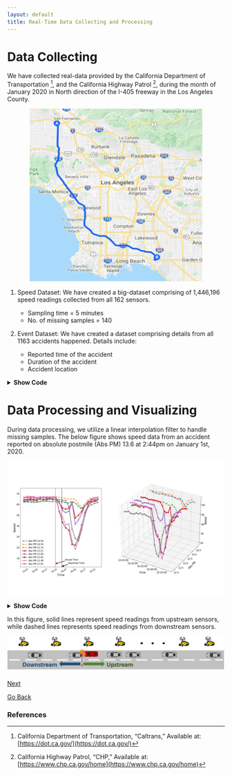 ```yaml
---
layout: default
title: Real-Time Data Collecting and Processing
---
```


# Data Collecting

We have collected real-data provided by the California Department of Transportation [^1], and  the California Highway Patrol [^2], during the month of January 2020 in North direction of the I-405 freeway in the Los Angeles County. 

<p align="center"><img src="../images/g_map.png" height="400" width="400"> </p>

1. Speed Dataset:  We have created a big-dataset comprising of 1,446,196 speed readings collected from all 162 sensors.
   * Sampling time = 5 minutes 
   * No. of missing samples = 140


2. Event Dataset:  We have created a dataset comprising details from all 1163 accidents happened. Details include:
   * Reported time of the accident 
   * Duration of the accident 
   * Accident location
  
<details> <summary> <b> Show Code </b> </summary>
  
```python
import pandas as pd
import datetime

######################################  Speed Dataset #########################################
new = pd.DataFrame()
Speed_data = []

#read all 31 files, each file contains speed readings from a single day in Jan 2020
for i in range(1,32): 
    data_xls = pd.read_excel('Speed_data/pems_output-'+str(i)+'.xlsx', index_col=None)
    new = data_xls[['Time','Postmile (Abs)','VDS','AggSpeed', '% Observed']]
    new = new.rename(index=str, columns={"Time":"Time","Postmile (Abs)": "Postmile",
                              "VDS":"Link_ID","AggSpeed": "Speed","% Observed": "Accuracy"})    
    date = datetime.date(2020,1,i)        
    new['Time'] = pd.to_datetime(date.strftime('%Y-%m-%d:') + new['Time'], format='%Y-%m-%d:%H:%M')
    Speed_data.append(new)

#save all speed readings into a single .csv file
Speed_data = pd.concat(Speed_data, axis=0)
Speed_data.to_csv('Speed_2020_Jan.csv', encoding='utf-8',index=False)

######################################  Event Dataset #########################################
new = pd.DataFrame()
Event_data = []

#read all 5 files, each file contains all accident details happended in a week in Jan 2020
for i in range(1,6):
    
    data_xls = pd.read_excel('Accidents/pems_output-'+str(32+i)+'.xlsx', index_col=None)
    new = data_xls[['Incident Id','Start Time','Duration (mins)','Abs PM','DESCRIPTION']]
    new = new.rename(index=str, columns={"Incident Id":"Incident_ID","Start Time": "Start_Time", 
                     "Duration (mins)":"Duration","Abs PM": "Postmile","DESCRIPTION": "DESCRIP"})
   
    new['Start_Time'] = pd.to_datetime(new['Start_Time'], format='%m-%d-%y %H:%M')   
    Event_data.append(new)

#save all event data into a single .csv file
Event_data = pd.concat(Event_data, axis=0)
Event_data.to_csv('Event_2020_Jan.csv', encoding='utf-8',index=False)

```
</details>
  
# Data Processing and Visualizing

During data processing, we utilize a linear interpolation filter to handle missing samples.  The below figure shows speed data from an accident reported on absolute postmile (Abs PM) 13.6 at 2:44pm on January 1st, 2020. 

![Sample Acc](../images/sample_acc.png)

<details><summary> <b> Show Code </b> </summary>
  
```python
def plot_raw_speed(Speed_data,Event_data,event_id):
    """
    Plot raw speed in a 2d figure
    Args:
        Speed_data: Speed dataset 
        Event_data: Event dataset
        event_id: Unique id of the event that need to be plot
    Return: 
        None: Plot raw speed readings corresponding to event defined by "event_id" and save it as .png
    """ 
    #accident information
    Event_info = Event_data[Event_data['Incident_ID'] == event_id]    
    Acc_time = Event_info.iloc[0,1]
    Acc_place = Event_info.iloc[0,3]
    

    #extract speed data 1 hour before and after, and within 3 miles range from accident
    start_t = Acc_time - timedelta(minutes= 60) 
    end_t = Acc_time + timedelta(minutes=60)      
    Event_speed =  Speed_data[(Speed_data.Postmile >= Acc_place - 2  ) & 
                              (Speed_data.Postmile <= Acc_place + 1 ) &
                          (Speed_data.Time <=  end_t  ) & 
                          (Speed_data.Time >= start_t)]        
    Link_IDS = Event_speed['Link_ID'].drop_duplicates().values.tolist()
    
    # 2d figure
    fig = plt.figure(figsize=(10,10))
    ax = fig.add_subplot(1,1,1) 
    
    for z in range(0,len(Link_IDS)): 
    
        #extract sensor speed data
        Link_data = Event_speed[Event_speed['Link_ID']== Link_IDS[z]]
        Post = Link_data.Postmile.values[0]                                   
        data = Link_data[['Time','Speed']]
        sorted_data = data.sort_values(['Time'])
        sorted_data1 = sorted_data.set_index(['Time'])   
        
        #interpolation filter incase of missing samples
        resampled_data = sorted_data1.resample('5T').mean()  
        interpolated = resampled_data.interpolate(method='linear')
        
        
        if Post  > Acc_place: #upstream sensors
             plt.plot(interpolated.index,interpolated.Speed,'--',linewidth=4,
                                                      label='Abs PM '+str(round(Post,2)))
        else:               #downstream sensors
            plt.plot(interpolated.index,interpolated.Speed,marker=Marker[z-2],linewidth=4,ms=8.0,
                                                     mew = 2.0,label='Abs PM '+str(round(Post,2)))
            
    
    #annotate actual time and reported time
    plt.annotate('Actual Time', xy=((Acc_time- timedelta(minutes= 40)), 5), color='red',
                     xytext=((Acc_time - timedelta(minutes = 75)),8),
                arrowprops=dict(facecolor='red', shrink=0.01,width=2),fontsize=15)  
    plt.axvline(x=(Acc_time- timedelta(minutes= 40)),color='r',linestyle='--',linewidth=3,label = '')   
    plt.annotate('Reported Time \n (Delay = 40 mins)', xy=((Acc_time), 3), 
                     xytext=((Acc_time + timedelta(minutes = 10)),5),
                arrowprops=dict(facecolor='black', shrink=0.01,width=2),fontsize=15)
    plt.axvline(x=Acc_time,color='k',linestyle='--',linewidth=2,label = '')

    #stylish adjustments in plot
    ax.xaxis.set_major_formatter(mdates.DateFormatter('%H:%M'))     
    plt.ylim(2,75)  
    plt.xticks(rotation=30)
    plt.legend(fontsize=15)
    plt.rcParams['xtick.labelsize'] = 15
    plt.rcParams['ytick.labelsize'] = 15
    plt.xlabel('Time',fontsize=20)
    plt.ylabel('Speed',fontsize=20)

    #save figure    
    plt.savefig('Figures/result.png', format='png')

def D3_plot_raw_speed(Speed_data,Event_data,event_id):
    """
    Plot raw speed in a 3d figure
    Args:
        Speed_data: Speed dataset 
        Event_data: Event dataset
        event_id: Unique id of the event that need to be plot
    Return: 
        None: 3d Plot raw speed readings corresponding to event defined by "event_id" and save it as .png
    """ 
    #accident information
    Event_info = Event_data[Event_data['Incident_ID'] == event_id]    
    Acc_time = Event_info.iloc[0,1]
    Acc_place = Event_info.iloc[0,3]
    
    #extract speed data 1 hour before and after, and within 3 miles range from accident
    start_t = Acc_time - timedelta(minutes= 60) 
    end_t = Acc_time + timedelta(minutes=60)       
    Event_speed =  Speed_data[(Speed_data.Postmile >= Acc_place - 2  ) & 
                              (Speed_data.Postmile <= Acc_place + 1 ) &
                          (Speed_data.Time <=  end_t  ) & 
                          (Speed_data.Time >= start_t)]     
    Link_IDS = Event_speed['Link_ID'].drop_duplicates().values.tolist()
      
    
    #3d figure
    fig = plt.figure(figsize=(12,12))
    ax = fig.add_subplot(111, projection='3d')
    
    for z in range(0,len(Link_IDS)): #get speed reading from all sensors
        
        #extract sensor speed data
        Link_data = Event_speed[Event_speed['Link_ID']== Link_IDS[z]]
        Post = Link_data.Postmile.values[0]                                      
        data = Link_data[['Time','Speed']]
        sorted_data = data.sort_values(['Time'])
        sorted_data1 = sorted_data.set_index(['Time'])   
        
        #interpolation filter incase of missing samples
        resampled_data = sorted_data1.resample('5T').mean()  
        interpolated = resampled_data.interpolate(method='linear')
        
        index = [i for i in range(len(interpolated.index))]
        LK = [Post for i in range(len(interpolated.index))]
        
        if Post  > Acc_place: #upstream sensors         
            ax.plot(index, LK,interpolated.Speed,'--', linewidth=4)
        else:                #downstream sensors 
            ax.plot(index, LK,interpolated.Speed,marker=Marker[z-2],
                                                linewidth=4,ms=8.0,mew = 2.0)
    
    #stylish adjustments in plot 
    tick = np.arange(0, len(interpolated.index), 5)
    label = [interpolated.index.time[i] for i in tick]
    ax.xaxis.set_ticks(tick)
    ax.xaxis.set_ticklabels(label)  
    ax.set_ylabel('Abs PM',fontsize = 17)
    ax.set_xlabel('Time',fontsize = 17)
    ax.set_zlabel('Speed',fontsize =17)   
    ax.xaxis.labelpad = 20
    ax.yaxis.labelpad = 20
    
    #save figure
    plt.savefig('Figures/3D_Raw_Speed.png', format='png')
      
```
</details>

In this figure, solid lines represent speed readings from upstream sensors, while dashed lines represents speed readings from downstream sensors.  

![Down Up](../images/down_up.png)

[Next](../pages/feat_extract.html)

[Go Back](../)

### References
[^1]: California Department of Transportation, “Caltrans,”  Available at: [https://dot.ca.gov/](https://dot.ca.gov/)

[^2]: California Highway Patrol, “CHP,” Available at: [https://www.chp.ca.gov/home](https://www.chp.ca.gov/home)


